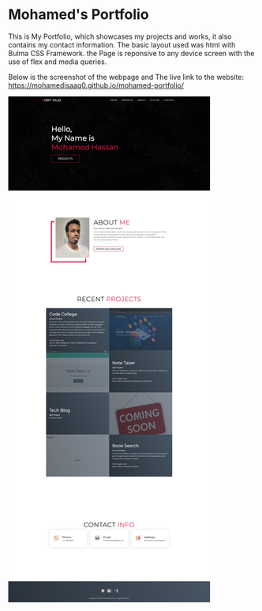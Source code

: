 # Mohamed's Portfolio

This is My Portfolio, which showcases my projects and works, it also contains my contact information. The basic layout used was html with Bulma CSS Framework. the Page is reponsive to any device screen with the use of flex and media queries.

Below is the screenshot of the webpage and The live link to the website: https://mohamedisaaq0.github.io/mohamed-portfolio/

![Mohamed's Portfolio](./img/screenshot.png)
